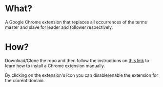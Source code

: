 # What?

A Google Chrome extension that replaces all occurrences of the terms master and slave for leader and follower respectively.

# How?

Download/Clone the repo and then follow the instructions on [this link](https://www.cnet.com/how-to/how-to-install-chrome-extensions-manually/) to learn how to install a Chrome extension manually.

By clicking on the extension's icon you can disable/enable the extension for the current domain.